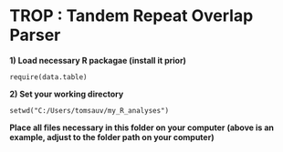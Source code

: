 # TROP : Tandem Repeat Overlap Parser



**1) Load necessary R packagae (install it prior)**

```
require(data.table)
```

**2) Set your working directory**

```
setwd("C:/Users/tomsauv/my_R_analyses")

``` 
**Place all files necessary in this folder on your computer (above is an example, adjust to the folder path on your computer)**
 
